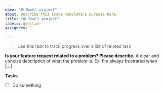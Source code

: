 ```yaml
---
name: "⚽️ Small project"
about: Describe this issue template's purpose here.
title: "⚽️ Small project"
labels: question
assignees: ''

---
```


> Use this task to track progress over a list of related task

**Is your feature request related to a problem? Please describe.**
A clear and concise description of what the problem is. Ex. I'm always frustrated when [...]

**Tasks**
- [ ] Do something
